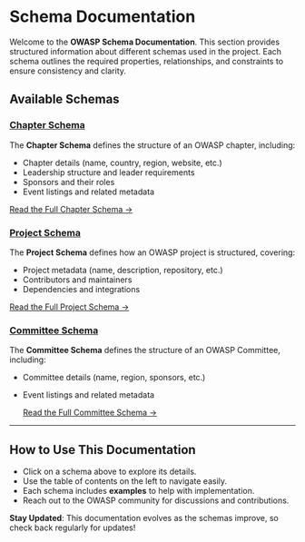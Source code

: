 # **Schema Documentation**

Welcome to the **OWASP Schema Documentation**. This section provides structured information about different schemas used in the project. Each schema outlines the required properties, relationships, and constraints to ensure consistency and clarity.

## **Available Schemas**

### [Chapter Schema](chapter.md)

The **Chapter Schema** defines the structure of an OWASP chapter, including:

- Chapter details (name, country, region, website, etc.)
- Leadership structure and leader requirements
- Sponsors and their roles
- Event listings and related metadata

 [Read the Full Chapter Schema →](chapter.md)

### [Project Schema](project.md)

The **Project Schema** defines how an OWASP project is structured, covering:

- Project metadata (name, description, repository, etc.)
- Contributors and maintainers
- Dependencies and integrations

 [Read the Full Project Schema →](project.md)

### [Committee Schema](committee.md)

The **Committee Schema** defines the structure of an OWASP Committee, including:

- Committee details (name, region, sponsors, etc.)
- Event listings and related metadata

  [Read the Full Committee Schema →](committee.md)

---

## **How to Use This Documentation**

- Click on a schema above to explore its details.
- Use the table of contents on the left to navigate easily.
- Each schema includes **examples** to help with implementation.
- Reach out to the OWASP community for discussions and contributions.

 **Stay Updated**: This documentation evolves as the schemas improve, so check back regularly for updates!
